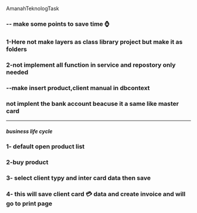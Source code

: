 AmanahTeknologTask
### -- make some points to save time ⌚ 
### 1-Here not make layers as class library project but make it as folders
### 2-not implement all function in service and repostory only needed 
### --make insert product,client manual in dbcontext 
### not implent the bank account beacuse it a same like master card
-----------------------------
##### business life cycle 
### 1- default open product list 
### 2-buy product 
### 3- select client typy and inter card data then save 
### 4- this will save client card 💳 data and create invoice and will go to print page 

